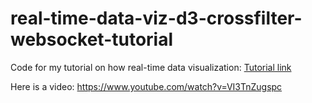 # real-time-data-viz-d3-crossfilter-websocket-tutorial
Code for my tutorial on how real-time data visualization: <a href="http://benjaminmbrown.github.io/2017-12-29-real-time-data-visualization/"> Tutorial link</a>

Here is a video: https://www.youtube.com/watch?v=VI3TnZugspc
